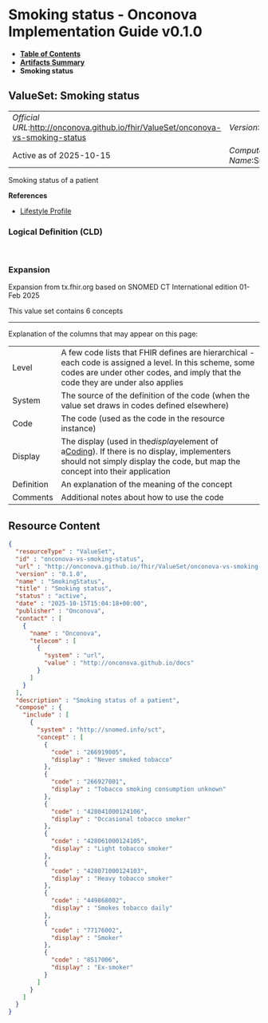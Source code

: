 # Smoking status - Onconova Implementation Guide v0.1.0

* [**Table of Contents**](toc.md)
* [**Artifacts Summary**](artifacts.md)
* **Smoking status**

## ValueSet: Smoking status 

| | |
| :--- | :--- |
| *Official URL*:http://onconova.github.io/fhir/ValueSet/onconova-vs-smoking-status | *Version*:0.1.0 |
| Active as of 2025-10-15 | *Computable Name*:SmokingStatus |

 
Smoking status of a patient 

 **References** 

* [Lifestyle Profile](StructureDefinition-onconova-lifestyle.md)

### Logical Definition (CLD)

 

### Expansion

Expansion from tx.fhir.org based on SNOMED CT International edition 01-Feb 2025

This value set contains 6 concepts

-------

 Explanation of the columns that may appear on this page: 

| | |
| :--- | :--- |
| Level | A few code lists that FHIR defines are hierarchical - each code is assigned a level. In this scheme, some codes are under other codes, and imply that the code they are under also applies |
| System | The source of the definition of the code (when the value set draws in codes defined elsewhere) |
| Code | The code (used as the code in the resource instance) |
| Display | The display (used in the*display*element of a[Coding](http://hl7.org/fhir/R4/datatypes.html#Coding)). If there is no display, implementers should not simply display the code, but map the concept into their application |
| Definition | An explanation of the meaning of the concept |
| Comments | Additional notes about how to use the code |



## Resource Content

```json
{
  "resourceType" : "ValueSet",
  "id" : "onconova-vs-smoking-status",
  "url" : "http://onconova.github.io/fhir/ValueSet/onconova-vs-smoking-status",
  "version" : "0.1.0",
  "name" : "SmokingStatus",
  "title" : "Smoking status",
  "status" : "active",
  "date" : "2025-10-15T15:04:18+00:00",
  "publisher" : "Onconova",
  "contact" : [
    {
      "name" : "Onconova",
      "telecom" : [
        {
          "system" : "url",
          "value" : "http://onconova.github.io/docs"
        }
      ]
    }
  ],
  "description" : "Smoking status of a patient",
  "compose" : {
    "include" : [
      {
        "system" : "http://snomed.info/sct",
        "concept" : [
          {
            "code" : "266919005",
            "display" : "Never smoked tobacco"
          },
          {
            "code" : "266927001",
            "display" : "Tobacco smoking consumption unknown"
          },
          {
            "code" : "428041000124106",
            "display" : "Occasional tobacco smoker"
          },
          {
            "code" : "428061000124105",
            "display" : "Light tobacco smoker"
          },
          {
            "code" : "428071000124103",
            "display" : "Heavy tobacco smoker"
          },
          {
            "code" : "449868002",
            "display" : "Smokes tobacco daily"
          },
          {
            "code" : "77176002",
            "display" : "Smoker"
          },
          {
            "code" : "8517006",
            "display" : "Ex-smoker"
          }
        ]
      }
    ]
  }
}

```
